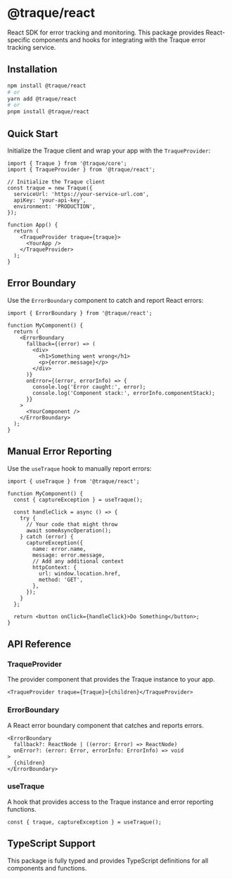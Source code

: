 # @traque/react

React SDK for error tracking and monitoring. This package provides React-specific components and hooks for integrating with the Traque error tracking service.

## Installation

```bash
npm install @traque/react
# or
yarn add @traque/react
# or
pnpm install @traque/react
```

## Quick Start

Initialize the Traque client and wrap your app with the `TraqueProvider`:

```tsx
import { Traque } from '@traque/core';
import { TraqueProvider } from '@traque/react';

// Initialize the Traque client
const traque = new Traque({
  serviceUrl: 'https://your-service-url.com',
  apiKey: 'your-api-key',
  environment: 'PRODUCTION',
});

function App() {
  return (
    <TraqueProvider traque={traque}>
      <YourApp />
    </TraqueProvider>
  );
}
```

## Error Boundary

Use the `ErrorBoundary` component to catch and report React errors:

```tsx
import { ErrorBoundary } from '@traque/react';

function MyComponent() {
  return (
    <ErrorBoundary
      fallback={(error) => (
        <div>
          <h1>Something went wrong</h1>
          <p>{error.message}</p>
        </div>
      )}
      onError={(error, errorInfo) => {
        console.log('Error caught:', error);
        console.log('Component stack:', errorInfo.componentStack);
      }}
    >
      <YourComponent />
    </ErrorBoundary>
  );
}
```

## Manual Error Reporting

Use the `useTraque` hook to manually report errors:

```tsx
import { useTraque } from '@traque/react';

function MyComponent() {
  const { captureException } = useTraque();

  const handleClick = async () => {
    try {
      // Your code that might throw
      await someAsyncOperation();
    } catch (error) {
      captureException({
        name: error.name,
        message: error.message,
        // Add any additional context
        httpContext: {
          url: window.location.href,
          method: 'GET',
        },
      });
    }
  };

  return <button onClick={handleClick}>Do Something</button>;
}
```

## API Reference

### TraqueProvider

The provider component that provides the Traque instance to your app.

```tsx
<TraqueProvider traque={Traque}>{children}</TraqueProvider>
```

### ErrorBoundary

A React error boundary component that catches and reports errors.

```tsx
<ErrorBoundary
  fallback?: ReactNode | ((error: Error) => ReactNode)
  onError?: (error: Error, errorInfo: ErrorInfo) => void
>
  {children}
</ErrorBoundary>
```

### useTraque

A hook that provides access to the Traque instance and error reporting functions.

```tsx
const { traque, captureException } = useTraque();
```

## TypeScript Support

This package is fully typed and provides TypeScript definitions for all components and functions.
